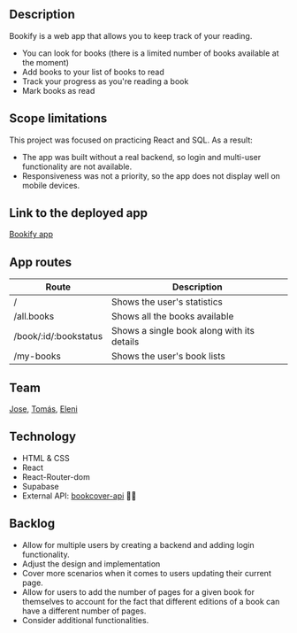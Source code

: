 ## Description
Bookify is a web app that allows you to keep track of your reading. 
- You can look for books (there is a limited number of books available at the moment)
- Add books to your list of books to read
- Track your progress as you're reading a book
- Mark books as read

## Scope limitations
This project was focused on practicing React and SQL. As a result:
- The app was built without a real backend, so login and multi-user functionality are not available.
- Responsiveness was not a priority, so the app does not display well on mobile devices.

## Link to the deployed app
[Bookify app](https://cheery-chimera-131b01.netlify.app/#/) 

## App routes

| Route                         | Description                                  |
| ----------------------------- | -------------------------------------------- |
| /                             | Shows the user's statistics                  |
| /all.books                    | Shows all the books available                |
| /book/:id/:bookstatus         | Shows a single book along with its details   |
| /my-books                     | Shows the user's book lists                  |

## Team
[Jose](https://github.com/Joseinacio25), [Tomás](https://github.com/tmartin87), [Eleni](https://github.com/nthTimeIsTheCharm)


## Technology
- HTML & CSS
- React
- React-Router-dom
- Supabase
- External API: [bookcover-api](https://github.com/w3slley/bookcover-api) 💖🙏

## Backlog
- Allow for multiple users by creating a backend and adding login functionality.
- Adjust the design and implementation 
- Cover more scenarios when it comes to users updating their current page.
- Allow for users to add the number of pages for a given book for themselves to account for the fact that different editions of a book can have a different number of pages.
- Consider additional functionalities.
  
